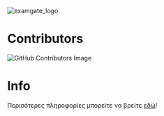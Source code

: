 ![examgate_logo](https://user-images.githubusercontent.com/57722419/169709287-d519d81e-b88b-48cf-8717-0db4f39813b6.png)
# Contributors
![GitHub Contributors Image](https://contrib.rocks/image?repo=Thanasis-Traitsis/ADOPSE_22)
# Info
Περισότερες πληροφορίες μπορείτε να βρείτε [εδώ](https://github.com/Thanasis-Traitsis/ADOPSE_22/wiki)!
